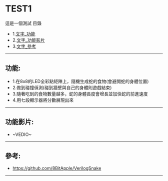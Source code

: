 # TEST1
這是一個測試
目錄
* 1.[文字_功能](/README.md#功能)
* 2.[文字_功能影片](/README.md#功能影片)
* 3.[文字_參考](/README.md#參考)
- - -

## 功能:
* 1.在8x8的LED全彩點矩陣上，隨機生成蛇的食物(會避開蛇的身體位置)
* 2.做到碰撞偵測(碰到牆壁與自己的身體則遊戲結束)
* 3.隨著吃到的食物數量越多，蛇的身體長度會增長並加快蛇的前進速度
* 4.用七段顯示器將分數展現出來
- - -

## 功能影片:
* ~VEDIO~
- - -

## 參考:
* https://github.com/8BitApple/VerilogSnake
- - -
